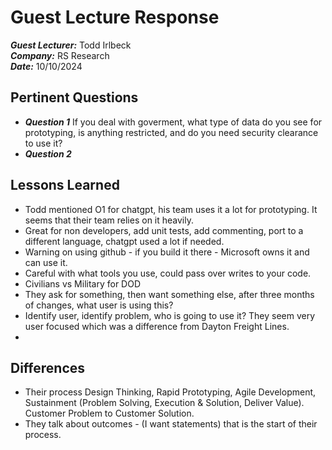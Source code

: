 # Guest Lecture Response
***Guest Lecturer:*** Todd Irlbeck<br>
***Company:*** RS Research<br>
***Date:*** 10/10/2024<br>

## Pertinent Questions
- ***Question 1*** If you deal with goverment, what type of data do you see for prototyping, is anything restricted, and do you need security clearance to use it?
- ***Question 2*** 


## Lessons Learned
- Todd mentioned O1 for chatgpt, his team uses it a lot for prototyping. It seems that their team relies on it heavily.
- Great for non developers, add unit tests, add commenting, port to a different language, chatgpt used a lot if needed.
- Warning on using github - if you build it there - Microsoft owns it and can use it.
- Careful with what tools you use, could pass over writes to your code.
- Civilians vs Military for DOD
- They ask for something, then want something else, after three months of changes, what user is using this?
- Identify user, identify problem, who is going to use it? They seem very user focused which was a difference from Dayton Freight Lines.
- 

## Differences
- Their process Design Thinking, Rapid Prototyping, Agile Development, Sustainment (Problem Solving, Execution & Solution, Deliver Value). Customer Problem to Customer Solution. 
- They talk about outcomes - (I want statements) that is the start of their process. 


